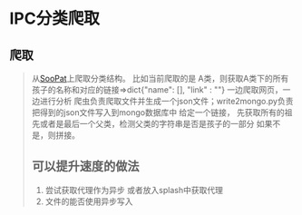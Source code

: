 # IPC分类爬取
## 爬取
>从[SooPat](http://www.soopat.com/IPC/Parent/A)上爬取分类结构。
>比如当前爬取的是 A类，则获取A类下的所有孩子的名称和对应的链接=>dict{"name": [], "link" : ""}
>一边爬取网页，一边进行分析
>爬虫负责爬取文件并生成一个json文件；write2mongo.py负责把得到的json文件写入到mongo数据库中
>给定一个链接， 先获取所有的祖先或者是最后一个父类，检测父类的字符串是否是孩子的一部分
>如果不是，则拼接。
>## 可以提升速度的做法
>1. 尝试获取代理作为异步 或者放入splash中获取代理
>2. 文件的能否使用异步写入